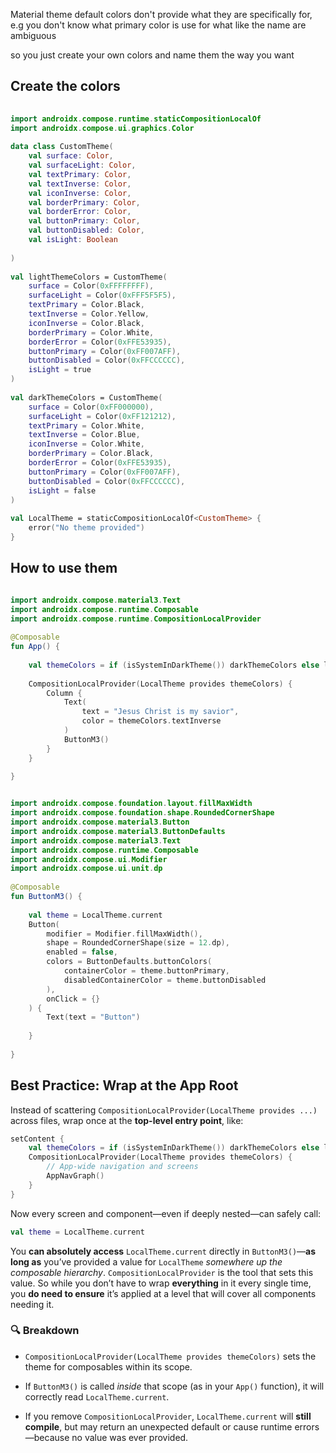 
Material theme default colors don't provide what they are specifically for, e.g you don't know what primary color is use for what like the name are ambiguous 

so you just create your own colors and name them the way you want


## Create the colors

```kotlin
  
import androidx.compose.runtime.staticCompositionLocalOf  
import androidx.compose.ui.graphics.Color  
  
data class CustomTheme(  
    val surface: Color,  
    val surfaceLight: Color,  
    val textPrimary: Color,  
    val textInverse: Color,  
    val iconInverse: Color,  
    val borderPrimary: Color,  
    val borderError: Color,  
    val buttonPrimary: Color,  
    val buttonDisabled: Color,  
    val isLight: Boolean  
  
)  
  
val lightThemeColors = CustomTheme(  
    surface = Color(0xFFFFFFFF),  
    surfaceLight = Color(0xFFF5F5F5),  
    textPrimary = Color.Black,  
    textInverse = Color.Yellow,  
    iconInverse = Color.Black,  
    borderPrimary = Color.White,  
    borderError = Color(0xFFE53935),  
    buttonPrimary = Color(0xFF007AFF),  
    buttonDisabled = Color(0xFFCCCCCC),  
    isLight = true  
)  
  
val darkThemeColors = CustomTheme(  
    surface = Color(0xFF000000),  
    surfaceLight = Color(0xFF121212),  
    textPrimary = Color.White,  
    textInverse = Color.Blue,  
    iconInverse = Color.White,  
    borderPrimary = Color.Black,  
    borderError = Color(0xFFE53935),  
    buttonPrimary = Color(0xFF007AFF),  
    buttonDisabled = Color(0xFFCCCCCC),  
    isLight = false  
)  
  
val LocalTheme = staticCompositionLocalOf<CustomTheme> {  
    error("No theme provided")  
}

```


## How to use them

```kotlin

import androidx.compose.material3.Text  
import androidx.compose.runtime.Composable  
import androidx.compose.runtime.CompositionLocalProvider  
  
@Composable  
fun App() {  
  
    val themeColors = if (isSystemInDarkTheme()) darkThemeColors else lightThemeColors  
  
    CompositionLocalProvider(LocalTheme provides themeColors) {  
        Column {  
            Text(  
                text = "Jesus Christ is my savior",  
                color = themeColors.textInverse  
            )  
            ButtonM3()  
        }  
    }  
  
}

```


```kotlin

import androidx.compose.foundation.layout.fillMaxWidth  
import androidx.compose.foundation.shape.RoundedCornerShape  
import androidx.compose.material3.Button  
import androidx.compose.material3.ButtonDefaults  
import androidx.compose.material3.Text  
import androidx.compose.runtime.Composable  
import androidx.compose.ui.Modifier  
import androidx.compose.ui.unit.dp  
  
@Composable  
fun ButtonM3() {  
  
    val theme = LocalTheme.current  
    Button(  
        modifier = Modifier.fillMaxWidth(),  
        shape = RoundedCornerShape(size = 12.dp),  
        enabled = false,  
        colors = ButtonDefaults.buttonColors(  
            containerColor = theme.buttonPrimary,  
            disabledContainerColor = theme.buttonDisabled  
        ),  
        onClick = {}  
    ) {  
        Text(text = "Button")  
  
    }  
  
}

```


## Best Practice: Wrap at the App Root

Instead of scattering `CompositionLocalProvider(LocalTheme provides ...)` across files, wrap once at the **top-level entry point**, like:


```kotlin
setContent {
    val themeColors = if (isSystemInDarkTheme()) darkThemeColors else lightThemeColors
    CompositionLocalProvider(LocalTheme provides themeColors) {
        // App-wide navigation and screens
        AppNavGraph()
    }
}
```

Now every screen and component—even if deeply nested—can safely call:



```kotlin
val theme = LocalTheme.current
```


You **can absolutely access** `LocalTheme.current` directly in `ButtonM3()`—**as long as** you’ve provided a value for `LocalTheme` _somewhere up the composable hierarchy_. `CompositionLocalProvider` is the tool that sets this value. So while you don’t have to wrap **everything** in it every single time, you **do need to ensure** it’s applied at a level that will cover all components needing it.

### 🔍 Breakdown

- `CompositionLocalProvider(LocalTheme provides themeColors)` sets the theme for composables within its scope.
    
- If `ButtonM3()` is called _inside_ that scope (as in your `App()` function), it will correctly read `LocalTheme.current`.
    
- If you remove `CompositionLocalProvider`, `LocalTheme.current` will **still compile**, but may return an unexpected default or cause runtime errors—because no value was ever provided.